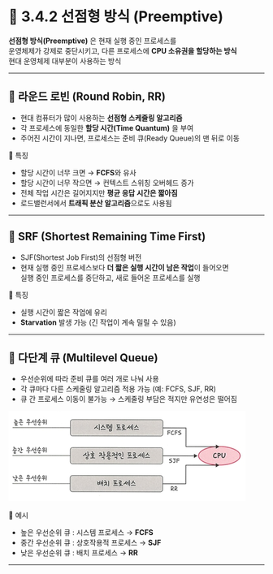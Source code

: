 # 📘 3.4.2 선점형 방식 (Preemptive)

**선점형 방식(Preemptive)** 은 현재 실행 중인 프로세스를  
운영체제가 강제로 중단시키고, 다른 프로세스에 **CPU 소유권을 할당하는 방식**<br>
현대 운영체제 대부분이 사용하는 방식

---

## 🔹 라운드 로빈 (Round Robin, RR)
- 현대 컴퓨터가 많이 사용하는 **선점형 스케줄링 알고리즘**
- 각 프로세스에 동일한 **할당 시간(Time Quantum)** 을 부여  
- 주어진 시간이 지나면, 프로세스는 준비 큐(Ready Queue)의 맨 뒤로 이동

📍 특징
- 할당 시간이 너무 크면 → **FCFS**와 유사  
- 할당 시간이 너무 작으면 → 컨텍스트 스위칭 오버헤드 증가  
- 전체 작업 시간은 길어지지만 **평균 응답 시간은 짧아짐**  
- 로드밸런서에서 **트래픽 분산 알고리즘**으로도 사용됨

---

## 🔹 SRF (Shortest Remaining Time First)
- SJF(Shortest Job First)의 선점형 버전
- 현재 실행 중인 프로세스보다 **더 짧은 실행 시간이 남은 작업**이 들어오면  
  실행 중인 프로세스를 중단하고, 새로 들어온 프로세스를 실행

📍 특징
- 실행 시간이 짧은 작업에 유리
- **Starvation** 발생 가능 (긴 작업이 계속 밀릴 수 있음)

---

## 🔹 다단계 큐 (Multilevel Queue)
- 우선순위에 따라 준비 큐를 여러 개로 나눠 사용
- 각 큐마다 다른 스케줄링 알고리즘 적용 가능 (예: FCFS, SJF, RR)
- 큐 간 프로세스 이동이 불가능 → 스케줄링 부담은 적지만 유연성은 떨어짐

![다단계 큐](./images/ash_다단계큐.jpeg)

📍 예시
- 높은 우선순위 큐 : 시스템 프로세스 → **FCFS**  
- 중간 우선순위 큐 : 상호작용적 프로세스 → **SJF**  
- 낮은 우선순위 큐 : 배치 프로세스 → **RR**

---
